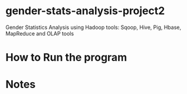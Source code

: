 # gender-stats-analysis-project2
Gender Statistics Analysis using Hadoop tools: Sqoop, Hive, Pig, Hbase, MapReduce and OLAP tools
# How to Run the program

# Notes



